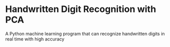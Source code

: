 # Handwritten Digit Recognition with PCA
 A Python machine learning program that can recognize handwritten digits in real time with high accuracy
